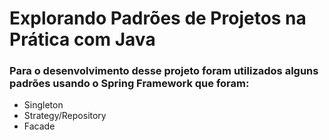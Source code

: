 # Explorando Padrões de Projetos na Prática com Java

### Para o desenvolvimento desse projeto foram utilizados alguns padrões usando o Spring Framework que foram:
- Singleton
- Strategy/Repository
- Facade
